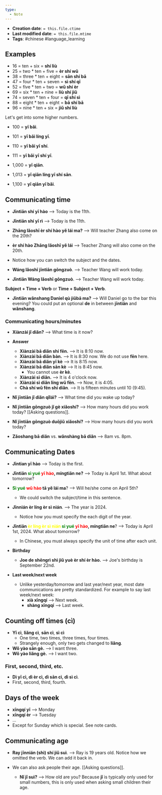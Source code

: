 ```yaml
---
type:
  - Note
---
```


* **Creation date**: `= this.file.ctime`
* **Last modified date**: `= this.file.mtime`
* **Tags**: #chinese #language_learning 

## Examples

* 16 = ten + six = **shí liù**
* 25 = two * ten + five = **èr shí wǔ**
* 38 = three * ten + eight = **sān shí bā**
* 47 = four * ten + seven = **sì shí qī**
* 52 = five * ten + two = **wǔ shí èr**
* 69 = six * ten + nine = **liù shí jiǔ**
* 74 = seven * ten + four = **qī shí sì**
* 88 = eight * ten + eight = **bā shí bā**
* 96 = nine * ten + six = **jiǔ shí liù**

Let's get into some higher numbers.

* 100 = **yī bǎi**.
* 101 = **yī bǎi líng yī**.
* 110 = **yī bǎi yī shí**.
* 111 = **yī bǎi yī shí yī**.

* 1,000 = **yī qiān**.
* 1,013 = **yī qiān líng yī shí sān**.
* 1,100 = **yī qiān yī bǎi**.

## Communicating time

* **Jīntiān shí yī hào** --> Today is the 11th.
* **Jīntiān shí yī rì** --> Today is the 11th.

* **Zhāng lǎoshī èr shí hào yě lái ma?** --> Will teacher Zhang also come on the 20th?
* **èr shí hào Zhāng lǎoshī yě lái** --> Teacher Zhang will also come on the 20th.
* Notice how you can switch the subject and the dates.

* **Wáng lǎoshī jīntiān gōngzuò**. --> Teacher Wang will work today.
* **Jīntiān Wáng lǎoshī gōngzuò**. --> Teacher Wang will work today.

**Subject + Time + Verb** or **Time + Subject + Verb**.

* **Jīntiān wǎnshang Daniel qù jiǔbā ma?** --> Will Daniel go to the bar this evening? You could put an optional **de** in between **jīntiān** and **wǎnshang**.
### Communicating hours/minutes

* **Xiànzài jǐ diǎn?** --> What time is it now?
* **Answer**
	* **Xiànzài bā diǎn shí fēn.** --> It is 8:10 now.
	* **Xiànzài bā diǎn bàn.** --> It is 8:30 now. We do not use **fēn** here.
	* **Xiànzài bā diǎn yī kè** --> It is 8:15 now.
	* **Xiànzài bā diǎn sān kè** --> It is 8:45 now.
		* You cannot use **èr kè**.
	* **Xiànzài sì diǎn.** --> It is 4 o'clock now.
	* **Xiànzài sì diǎn líng wǔ fēn.** --> Now, it is 4:05.
	* **Chà shí wǔ fēn shí diǎn**. --> It is fifteen minutes until 10 (9:45).
	  
* **Nǐ jīntiān jǐ diǎn qǐlái?** --> What time did you wake up today?
  
* **Nǐ jīntiān gōngzuò jǐ gè xiǎoshí?** --> How many hours did you work today? [[Asking questions]].
  
* **Nǐ jīntiān gōngzuò duōjiǔ xiǎoshí?** --> How many hours did you work today?
  
* **Zǎoshang bā diǎn** vs. **wǎnshàng bā diǎn** --> 8am vs. 8pm.
## Communicating Dates

* **Jīntian yī hào** --> Today is the first.
* **Jīntiān <font style="color:green">sì yué</font> <font style="color:red">yī hào</font>, míngtiān ne?** --> Today is April 1st. What about tomorrow?
  
* **<font style="color:green">Sì yué</font> <font style="color:red">wǔ hào</font> tā yě lái ma**? --> Will he/she come on April 5th?
	* We could switch the subject/time in this sentence.
	  
* **Jīnnián èr líng èr sì nián**. --> The year is 2024.
	* Notice how you must specify the each digit of the year.
	  
* **Jīntiān <font style="color:yellow">èr líng èr sì nián</font> <font style="color:green">sì yué</font> <font style="color:red">yī hào</font>, míngtiān ne**? --> Today is April 1st, 2024. What about tomorrow?
	* In Chinese, you must always specify the unit of time after each unit.
	  
* **Birthday**
	* **Joe de shēngrì shì jiǔ yuè èr shí èr hào.** --> Joe's birthday is September 22nd.
	  
* **Last week/next week**
	* Unlike yesterday/tomorrow and last year/next year, most date communications are pretty standardized. For example to say last week/next week:
		* **xià xīngqí** --> Next week.
		* **shàng xīngqí** --> Last week.

## Counting off times (cì)

* **Yī cì**, **liǎng cì**, **sān cì**, **sì cì**
	* One time, two times, three times, four times.
	* Strangely enough, only two gets changed to **liǎng**.
* **Wǒ yào sān gè.** --> I want three.
* **Wǒ yào liǎng gè.** --> I want two.

### First, second, third, etc.

* **Dì yī cì, dì èr cì, dì sān cì, dì sì cì**.
* First, second, third, fourth.

## Days of the week

* **xīngqí yī** --> Monday
* **xīngqí èr** --> Tuesday
* ...
* Except for Sunday which is special. See note cards.

## Communicating age

* **Ray jīnnián (shì) shí jiǔ suì**. --> Ray is 19 years old. Notice how we omitted the verb. We can add it back in.
  
* We can also ask people their age. [[Asking questions]].
	* **Nǐ jǐ suì?** --> How old are you? Because **jǐ** is typically only used for small numbers, this is only used when asking small children their age.